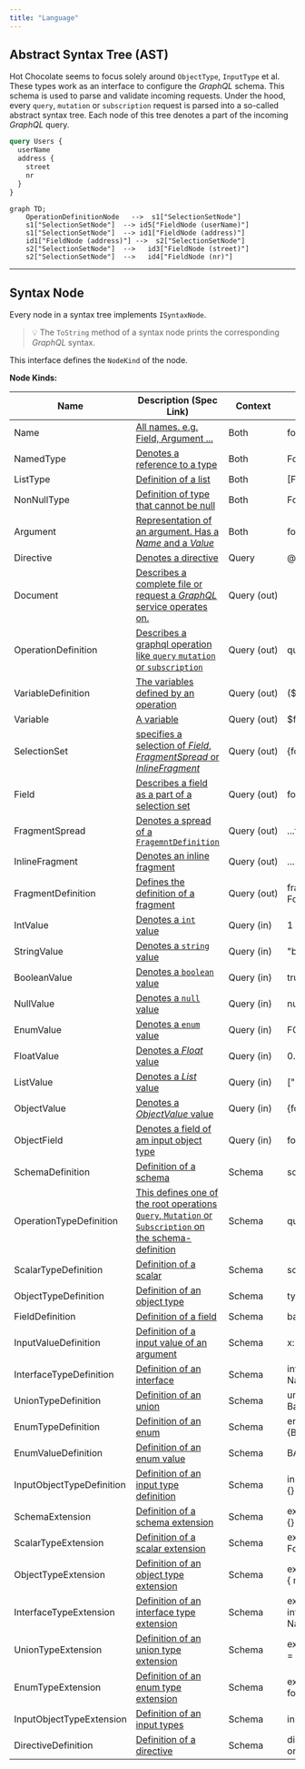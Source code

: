 ```yaml
---
title: "Language"
---
```


## Abstract Syntax Tree (AST)

Hot Chocolate seems to focus solely around `ObjectType`, `InputType` et al. These types work as an interface to configure the _GraphQL_ schema. This schema is used to parse and validate incoming requests. Under the hood, every `query`, `mutation` or `subscription` request is parsed into a so-called abstract syntax tree. Each node of this tree denotes a part of the incoming _GraphQL_ query.

```graphql
query Users {
  userName
  address {
    street
    nr
  }
}
```

```mermaid
graph TD;
    OperationDefinitionNode   -->  s1["SelectionSetNode"]
    s1["SelectionSetNode"]  --> id5["FieldNode (userName)"]
    s1["SelectionSetNode"]  --> id1["FieldNode (address)"]
    id1["FieldNode (address)"] -->  s2["SelectionSetNode"]
    s2["SelectionSetNode"]  -->   id3["FieldNode (street)"]
    s2["SelectionSetNode"]  -->   id4["FieldNode (nr)"]

```

---

## Syntax Node

Every node in a syntax tree implements `ISyntaxNode`.

> 💡 The `ToString` method of a syntax node prints the corresponding _GraphQL_ syntax.

This interface defines the `NodeKind` of the node.

**Node Kinds:**

| Name                      | Description (Spec Link)                                                                                                                                                 | Context          | Example                         |
| ------------------------- | ----------------------------------------------------------------------------------------------------------------------------------------------------------------------- | ---------------- | ------------------------------- |
| Name                      | [All names. e.g. Field, Argument ...](http://spec.graphql.org/June2018/#sec-Names)                                                                                     | Both             | foo                             |
| NamedType                 | [Denotes a reference to a type](https://spec.graphql.org/June2018/#NamedType)                                                                                           | Both             | Foo                             |
| ListType                  | [Definition of a list](https://spec.graphql.org/June2018/#ListType)                                                                                                     | Both             | \[Foo]                          |
| NonNullType               | [Definition of type that cannot be null](https://spec.graphql.org/June2018/#NonNullType)                                                                                | Both             | Foo!                            |
| Argument                  | [Representation of an argument. Has a _Name_ and a _Value_](https://spec.graphql.org/June2018/#sec-Language.Arguments)                                                  | Both             | foo: "bar"                      |
| Directive                 | [Denotes a directive](https://spec.graphql.org/June2018/#sec-Language.Directives)                                                                                      | Query            | @foo                            |
| Document                  | [Describes a complete file or request a _GraphQL_ service operates on.](http://spec.graphql.org/June2018/#sec-Language.Document)                                        | Query&nbsp;(out) |                                 |
| OperationDefinition       | [Describes a graphql operation like `query` `mutation` or `subscription`](http://spec.graphql.org/June2018/#sec-Language.Document)                                      | Query&nbsp;(out) | query Foo {}                    |
| VariableDefinition        | [The variables defined by an operation](http://spec.graphql.org/June2018/#VariableDefinitions)                                                                          | Query&nbsp;(out) | (\$foo: String)                 |
| Variable                  | [A variable](https://spec.graphql.org/June2018/#sec-Language.Variables)                                                                                                 | Query&nbsp;(out) | \$foo                           |
| SelectionSet              | [specifies a selection of _Field_, _FragmentSpread_ or _InlineFragment_](http://spec.graphql.org/June2018/#sec-Selection-Sets)                                          | Query&nbsp;(out) | {foo bar}                       |
| Field                     | [Describes a field as a part of a selection set](http://spec.graphql.org/June2018/#sec-Language.Fields)                                                                 | Query&nbsp;(out) | foo                             |
| FragmentSpread            | [Denotes a spread of a `FragemntDefinition`](https://spec.graphql.org/June2018/#FragmentSpread)                                                                         | Query&nbsp;(out) | ...f1                           |
| InlineFragment            | [Denotes an inline fragment](https://spec.graphql.org/June2018/#sec-Inline-Fragments)                                                                                   | Query&nbsp;(out) | ... on Foo { bar}               |
| FragmentDefinition        | [Defines the definition of a fragment](https://spec.graphql.org/June2018/#FragmentDefinition)                                                                           | Query&nbsp;(out) | fragment f1 on Foo {}           |
| IntValue                  | [Denotes a `int` value](https://spec.graphql.org/June2018/#sec-Int-Value)                                                                                               | Query&nbsp;(in)  | 1                               |
| StringValue               | [Denotes a `string` value](https://spec.graphql.org/June2018/#sec-String-Value)                                                                                        | Query&nbsp;(in)  | "bar"                           |
| BooleanValue              | [Denotes a `boolean` value](https://spec.graphql.org/June2018/#sec-Boolean-Value)                                                                                      | Query&nbsp;(in)  | true                            |
| NullValue                 | [Denotes a `null` value](https://spec.graphql.org/June2018/#sec-Null-Value)                                                                                            | Query&nbsp;(in)  | null                            |
| EnumValue                 | [Denotes a `enum` value](https://spec.graphql.org/June2018/#sec-Enum-Value)                                                                                            | Query&nbsp;(in)  | FOO                             |
| FloatValue                | [Denotes a _Float_ value](https://spec.graphql.org/June2018/#sec-Float-Value)                                                                                           | Query&nbsp;(in)  | 0.2                             |
| ListValue                 | [Denotes a _List_ value](https://spec.graphql.org/June2018/#sec-List-Value)                                                                                             | Query&nbsp;(in)  | \["string"]                     |
| ObjectValue               | [Denotes a _ObjectValue_ value](https://spec.graphql.org/June2018/#sec-Input-Object-Values)                                                                            | Query&nbsp;(in)  | {foo: "bar" }                   |
| ObjectField               | [Denotes a field of am input object type](https://spec.graphql.org/June2018/#ObjectField)                                                                               | Query&nbsp;(in)  | foo: "bar"                      |
| SchemaDefinition          | [Definition of a schema](https://spec.graphql.org/June2018/#sec-Schema)                                                                                                 | Schema           | schema {}                       |
| OperationTypeDefinition   | [This defines one of the root operations `Query`, `Mutation` or `Subscription` on the schema-definition](https://spec.graphql.org/June2018/#RootOperationTypeDefinition) | Schema           | query:FooQuery                  |
| ScalarTypeDefinition      | [Definition of a scalar](https://spec.graphql.org/June2018/#sec-Scalars)                                                                                               | Schema           | scalar JSON                     |
| ObjectTypeDefinition      | [Definition of an object type](https://spec.graphql.org/June2018/#sec-Objects)                                                                                          | Schema           | type Foo{}                      |
| FieldDefinition           | [Definition of a field](https://spec.graphql.org/June2018/#FieldDefinition)                                                                                             | Schema           | bar:String                      |
| InputValueDefinition      | [Definition of a input value of an argument](https://spec.graphql.org/June2018/#sec-Field-Arguments)                                                                    | Schema           | x: Float                        |
| InterfaceTypeDefinition   | [Definition of an interface](https://spec.graphql.org/June2018/#sec-Interfaces)                                                                                         | Schema           | interface NamedEntity {}        |
| UnionTypeDefinition       | [Definition of an union](https://spec.graphql.org/June2018/#sec-Unions)                                                                                                 | Schema           | union Ex = Foo \| Bar           |
| EnumTypeDefinition        | [Definition of an enum](https://spec.graphql.org/June2018/#sec-Enums)                                                                                                   | Schema           | enum Foo {BAR}                  |
| EnumValueDefinition       | [Definition of an enum value](https://spec.graphql.org/June2018/#sec-Enum)                                                                                              | Schema           | BAR                             |
| InputObjectTypeDefinition | [Definition of an input type definition](https://spec.graphql.org/June2018/#sec-Input-Objects)                                                                          | Schema           | input FooInput {}               |
| SchemaExtension           | [Definition of a schema extension](https://spec.graphql.org/June2018/#sec-Schema-Extension)                                                                             | Schema           | extend schema {}                |
| ScalarTypeExtension       | [Definition of a scalar extension](https://spec.graphql.org/June2018/#sec-Scalar-Extensions)                                                                            | Schema           | extend scalar Foo @bar          |
| ObjectTypeExtension       | [Definition of an object type extension](https://spec.graphql.org/June2018/#sec-Object-Extensions)                                                                      | Schema           | extend type Foo { name}         |
| InterfaceTypeExtension    | [Definition of an interface type extension](https://spec.graphql.org/June2018/#sec-Interface-Extensions)                                                                | Schema           | extend interface NamedEntity {} |
| UnionTypeExtension        | [Definition of an union type extension](https://spec.graphql.org/June2018/#sec-Union-Extensions)                                                                        | Schema           | extend union Ex = Foo{}         |
| EnumTypeExtension         | [Definition of an enum type extension](https://spec.graphql.org/June2018/#sec-Enum-Extensions)                                                                          | Schema           | extend enum foo{}               |
| InputObjectTypeExtension  | [Definition of an input types](https://spec.graphql.org/June2018/#sec-Input-Object-Extensions)                                                                          | Schema           | input foo {}                    |
| DirectiveDefinition       | [Definition of a directive](https://spec.graphql.org/June2018/#sec-Type-System.Directives)                                                                              | Schema           | directive @foo on               |
